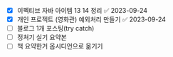 - [x] 이펙티브 자바 아이템 13 14 정리 ✅ 2023-09-24
- [x] 개인 프로젝트 (영화관) 예외처리 만들기 ✅ 2023-09-24
- [ ] 블로그 1개 포스팅(try catch)
- [ ] 정처기 실기 요약본
- [ ] 책 요약한거 옵시디언으로 옮기기
